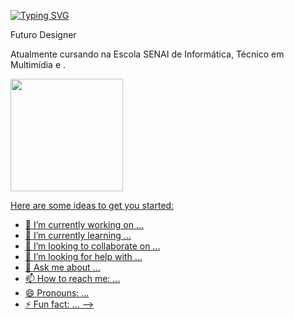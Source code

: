 <a href="https://git.io/typing-svg"><img src="https://readme-typing-svg.demolab.com?font=clash+display&size=25&duration=3000&pause=1000&color=FFFAF0&random=false&width=435&lines=Ol%C3%A1+%2C+me+chamo+Andr%C3%A9+!;Seja+Bem-vindo+ao+meu+perfil+." alt="Typing SVG" /></a>

<div>
<p>Futuro Designer</p> 

<p>Atualmente cursando na Escola SENAI de Informática, Técnico em Multimídia e .</p>
</div>

<div>
  <a href="https://github.com/andrevinis">
  <img height="180em" src="https://github-readme-stats.vercel.app/api/top-langs/?username=felipe-tneves&layout=compact&langs_count=7&theme=dark"/>
</div>

Here are some ideas to get you started:

- 🔭 I’m currently working on ...
- 🌱 I’m currently learning ...
- 👯 I’m looking to collaborate on ...
- 🤔 I’m looking for help with ...
- 💬 Ask me about ...
- 📫 How to reach me: ...
- 😄 Pronouns: ...
- ⚡ Fun fact: ...
-->
